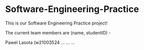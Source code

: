 # Software-Engineering-Practice
This is our Software Engineering Practice project!

The current team members are (name, studentID) - 

Pawel Lasota (w21003524
...
...
...
